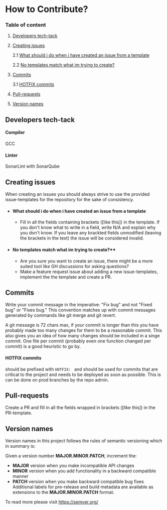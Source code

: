 # How to Contribute?

### Table of content

1. [Developers tech-tack](#developers-tech-tack)

2. [Creating issues](#creating-issues)

    2.1 [What should i do when i have created an issue from a template](#what-should-i-do-when-i-have-created-an-issue-from-a-template)

    2.2 [No templates match what im trying to create?](#no-templates-match-what-im-trying-to-create)

3. [Commits](#commits)

    3.1 [HOTFIX commits](#hotfix-commits)

4. [Pull-requests](#pull-requests)

5. [Version names](#version-names)

## Developers tech-tack

#### Compiler
GCC

#### Linter
SonarLint with SonarQube

## Creating issues
When creating an issues you should always strive to use the
provided issue-templates for the repository for the sake of consistency.
* #### What should i do when i have created an issue from a template
  * Fill in all the fields containing brackets ([like this]) in the template. If 
    you don't know what to write in a field, write N/A and explain why you don't know.
    If you leave any brackted fields unmodified (leaving the brackets in the text) the
    issue will be considered invalid.
* #### No templates match what im trying to create?**
  * Are you sure you want to create an issue, there
    might be a more suited tool like GH discussions for asking questions?
  * Make a feature request issue about adding a new issue-templates, implement the
    the template and create a PR.

## Commits
Write your commit message in the imperative: "Fix bug" and not "Fixed
bug" or "Fixes bug." This convention matches up with commit messages
generated by commands like git merge and git revert.

A git message is 72 chars max, if your commit is longer than this you have probably
made too many changes for them to be a reasonable commit. This also gives you an idea
of how many changes should be included in a singe commit. One file per commit (probably even
one function changed per commit) is a good heuristic to go by.

#### HOTFIX commits
should be prefixed with `HOTFIX: ` and should be used for commits that are
critical to the project and needs to be deployed as soon as possible. This is can be done on
prod branches by the repo admin.

## Pull-requests
Create a PR and fill in all the fields wrapped in brackets ([like this]) in the PR-template.

## Version names
Version names in this project follows the rules of semantic versioning which in summary is:

Given a version number **MAJOR.MINOR.PATCH**, increment the:
* **MAJOR** version when you make incompatible API changes
* **MINOR** version when you add functionality in a backward compatible manner
* **PATCH** version when you make backward compatible bug fixes
Additional labels for pre-release and build metadata are available as extensions to the **MAJOR.MINOR.PATCH** format.

To read more please visit https://semver.org/
